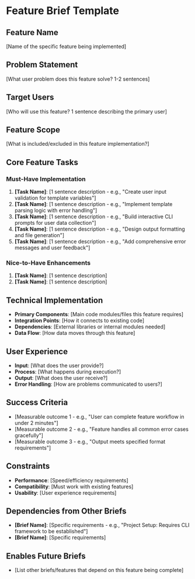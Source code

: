 # Feature Brief Template

## Feature Name
[Name of the specific feature being implemented]

## Problem Statement
[What user problem does this feature solve? 1-2 sentences]

## Target Users
[Who will use this feature? 1 sentence describing the primary user]

## Feature Scope
[What is included/excluded in this feature implementation?]

## Core Feature Tasks
### Must-Have Implementation
1. **[Task Name]**: [1 sentence description - e.g., "Create user input validation for template variables"]
2. **[Task Name]**: [1 sentence description - e.g., "Implement template parsing logic with error handling"]
3. **[Task Name]**: [1 sentence description - e.g., "Build interactive CLI prompts for user data collection"]
4. **[Task Name]**: [1 sentence description - e.g., "Design output formatting and file generation"]
5. **[Task Name]**: [1 sentence description - e.g., "Add comprehensive error messages and user feedback"]

### Nice-to-Have Enhancements
1. **[Task Name]**: [1 sentence description]
2. **[Task Name]**: [1 sentence description]

## Technical Implementation
- **Primary Components**: [Main code modules/files this feature requires]
- **Integration Points**: [How it connects to existing code]
- **Dependencies**: [External libraries or internal modules needed]
- **Data Flow**: [How data moves through this feature]

## User Experience
- **Input**: [What does the user provide?]
- **Process**: [What happens during execution?]
- **Output**: [What does the user receive?]
- **Error Handling**: [How are problems communicated to users?]

## Success Criteria
- [Measurable outcome 1 - e.g., "User can complete feature workflow in under 2 minutes"]
- [Measurable outcome 2 - e.g., "Feature handles all common error cases gracefully"]
- [Measurable outcome 3 - e.g., "Output meets specified format requirements"]

## Constraints
- **Performance**: [Speed/efficiency requirements]
- **Compatibility**: [Must work with existing features]
- **Usability**: [User experience requirements]

## Dependencies from Other Briefs
- **[Brief Name]**: [Specific requirements - e.g., "Project Setup: Requires CLI framework to be established"]
- **[Brief Name]**: [Specific requirements]

## Enables Future Briefs
- [List other briefs/features that depend on this feature being complete]